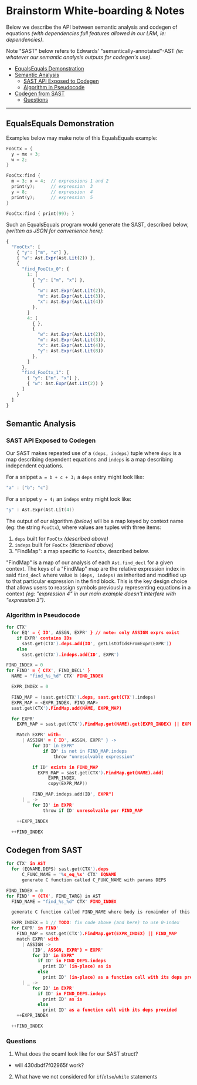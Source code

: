 # Brainstorm White-boarding & Notes

Below we describe the API between semantic analysis and codegen of equations
_(with dependencies full features allowed in our LRM, ie: dependencies)_.

Note "SAST" below refers to Edwards' "semantically-annotated"-AST _(ie: whatever
our semantic analysis outputs for codegen's use)_.

  - [EqualsEquals Demonstration](#equalsequals-demonstration)
  - [Semantic Analysis](#semantic-analysis)
    - [SAST API Exposed to Codegen](#sast-api-exposed-to-codegen)
    - [Algorithm in Pseudocode](#algorithm-in-pseudocode)
  - [Codegen from SAST](#codegen-from-sast)
    - [Questions](#questions)

---

## EqualsEquals Demonstration

Examples below may make note of this EqualsEquals example:
```c
FooCtx = {
  y = mx + 3;
  w = 2;
}

FooCtx:find {
  m = 3; x = 4;  // expressions 1 and 2
  print(y);      // expression  3
  y = 8;         // expression  4
  print(y);      // expression  5
}

FooCtx:find { print(99); }
```

Such an EqualsEquals program would generate the SAST, described below, _(written
as JSON for convenience here)_:
```js
{
  "FooCtx": [
    { "y": ["m", "x"] },
    { "w": Ast.Expr(Ast.Lit(2)) },
    {
      "find_FooCtx_0": {
        1: [
          { "y": ["m", "x"] },
          {
            "w": Ast.Expr(Ast.Lit(2)),
            "m": Ast.Expr(Ast.Lit(3)),
            "x": Ast.Expr(Ast.Lit(4))
          },
        ]
        4: [
          { },
          {
            "w": Ast.Expr(Ast.Lit(2)),
            "m": Ast.Expr(Ast.Lit(3)),
            "x": Ast.Expr(Ast.Lit(4)),
            "y": Ast.Expr(Ast.Lit(8))
          },
        ]
      },
      "find_FooCtx_1": [
        { "y": ["m", "x"] },
        { "w": Ast.Expr(Ast.Lit(2)) }
      ]
    }
  ]
}
```

## Semantic Analysis

### SAST API Exposed to Codegen
Our SAST makes repeated use of a `(deps, indeps)` tuple where `deps` is a map
describing dependent equations and `indeps` is a map describing independent
equations.

For a snippet `a = b + c + 3;` a `deps` entry might look like:
```c
"a" : ["b"; "c"]
```

For a snippet `y = 4;` an `indeps` entry might look like:
```c
"y" : Ast.Expr(Ast.Lit(4))
```

The output of our algorithm _(below)_ will be a map keyed by context name (eg:
the string `FooCtx`), where values are tuples with three items:
  1. `deps` built for `FooCtx` _(described above)_
  2. `indeps` built for `FooCtx` _(described above)_
  3. "FindMap": a map specific to `FootCtx`, described below.

"FindMap" is a map of our analysis of each `Ast.find_decl` for a given context.
The keys of a "FindMap" map are the relative expression index in said
`find_decl` where value is `(deps, indeps)` as inherited and modified up to that
particular expression in the find block. This is the key design choice that
allows users to reassign symbols previously representing equations in a context
_(eg: "expression 4" in our main example doesn't interfere with "expression
3")_.

### Algorithm in Pseudocode

```c
for CTX'
  for EQ' = { ID', ASSGN, EXPR' } // note: only ASSIGN exprs exist
    if EXPR' contains IDs
      sast.get(CTX').deps.add(ID', getListOfIdsFromExpr(EXPR'))
    else
      sast.get(CTX').indeps.add(ID', EXPR')

FIND_INDEX = 0
for FIND' = { CTX', FIND_DECL' }
  NAME = "find_%s_%d" CTX' FIND_INDEX

  EXPR_INDEX = 0

  FIND_MAP = (sast.get(CTX').deps, sast.get(CTX').indeps)
  EXPR_MAP = <EXPR_INDEX, FIND_MAP>
  sast.get(CTX').FindMap.add(NAME, EXPR_MAP)

  for EXPR'
    EXPR_MAP = sast.get(CTX').FindMap.get(NAME).get(EXPR_INDEX) || EXPR_MAP

    Match EXPR' with:
      | ASSIGN' = { ID', ASSGN, EXPR" } ->
          for ID" in EXPR"
              if ID" is not in FIND_MAP.indeps
                  throw "unresolvable expression"

          if ID' exists in FIND_MAP
            EXPR_MAP = sast.get(CTX').FindMap.get(NAME).add(
                EXPR_INDEX,
                copy(EXPR_MAP))

          FIND_MAP.indeps.add(ID', EXPR")
      | _ ->
          for ID' in EXPR'
              throw if ID' unresolvable per FIND_MAP

    ++EXPR_INDEX

  ++FIND_INDEX

```

## Codegen from SAST

```c
for CTX' in AST
  for (EQNAME,DEPS) sast.get(CTX').deps
      C_FUNC_NAME = '%s_eq_%s' CTX' EQNAME
      generate C function called C_FUNC_NAME with params DEPS

FIND_INDEX = 0
for FIND' = {CTX', FIND_TARG} in AST
  FIND_NAME = "find_%s_%d" CTX' FIND_INDEX

  generate C function called FIND_NAME where body is remainder of this for loop:

  EXPR_INDEX = 1 // TODO: fix code above (and here) to use 0-index
  for EXPR' in FIND'
    FIND_MAP = sast.get(CTX').FindMap.get(EXPR_INDEX) || FIND_MAP
    match EXPR' with
      | ASSIGN ->
          {ID', ASSGN, EXPR"} = EXPR'
          for ID' in EXPR"
            if ID' in FIND_DEPS.indeps
              print ID' (in-place) as is
            else
              print ID' (in-place) as a function call with its deps provided
      | _ ->
          for ID' in EXPR'
            if ID' in FIND_DEPS.indeps
              print ID' as is
            else
              print ID' as a function call with its deps provided
    ++EXPR_INDEX

  ++FIND_INDEX
```

### Questions

1. What does the ocaml look like for our SAST struct?
 - will 430dbdf7f02965f work?
2. What have we not considered for `if`/`else`/`while` statements
